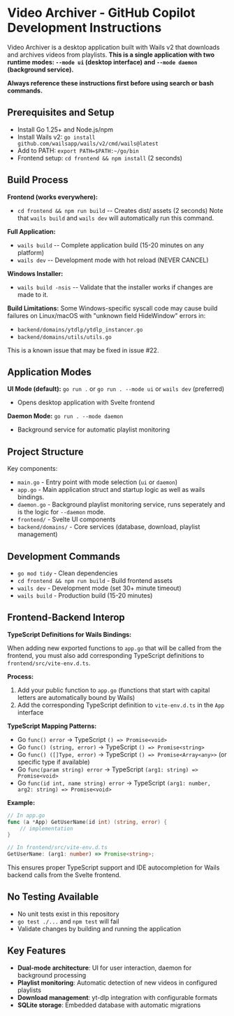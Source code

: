 # Video Archiver - GitHub Copilot Development Instructions

Video Archiver is a desktop application built with Wails v2 that downloads and archives videos from playlists. **This is a single application with two runtime modes: `--mode ui` (desktop interface) and `--mode daemon` (background service).**

**Always reference these instructions first before using search or bash commands.**

## Prerequisites and Setup

- Install Go 1.25+ and Node.js/npm
- Install Wails v2: `go install github.com/wailsapp/wails/v2/cmd/wails@latest`
- Add to PATH: `export PATH=$PATH:~/go/bin`
- Frontend setup: `cd frontend && npm install` (2 seconds)

## Build Process

**Frontend (works everywhere):**

- `cd frontend && npm run build` -- Creates dist/ assets (2 seconds)
  Note that `wails build` and `wails dev` will automatically run this command.

**Full Application:**

- `wails build` -- Complete application build (15-20 minutes on any platform)
- `wails dev` -- Development mode with hot reload (NEVER CANCEL)

**Windows Installer:**

- `wails build -nsis` -- Validate that the installer works if changes are made to it.

**Build Limitations:**
Some Windows-specific syscall code may cause build failures on Linux/macOS with "unknown field HideWindow" errors in:

- `backend/domains/ytdlp/ytdlp_instancer.go`
- `backend/domains/utils/utils.go`

This is a known issue that may be fixed in issue #22.

## Application Modes

**UI Mode (default):** `go run .` or `go run . --mode ui` or `wails dev` (preferred)

- Opens desktop application with Svelte frontend

**Daemon Mode:** `go run . --mode daemon`

- Background service for automatic playlist monitoring

## Project Structure

Key components:

- `main.go` - Entry point with mode selection (`ui` or `daemon`)
- `app.go` - Main application struct and startup logic as well as wails bindings.
- `daemon.go` - Background playlist monitoring service, runs seperately and is the logic for `--daemon` mode.
- `frontend/` - Svelte UI components
- `backend/domains/` - Core services (database, download, playlist management)

## Development Commands

- `go mod tidy` - Clean dependencies
- `cd frontend && npm run build` - Build frontend assets
- `wails dev` - Development mode (set 30+ minute timeout)
- `wails build` - Production build (15-20 minutes)

## Frontend-Backend Interop

**TypeScript Definitions for Wails Bindings:**

When adding new exported functions to `app.go` that will be called from the frontend, you must also add corresponding TypeScript definitions to `frontend/src/vite-env.d.ts`.

**Process:**
1. Add your public function to `app.go` (functions that start with capital letters are automatically bound by Wails)
2. Add the corresponding TypeScript definition to `vite-env.d.ts` in the `App` interface

**TypeScript Mapping Patterns:**
- Go `func() error` → TypeScript `() => Promise<void>`
- Go `func() (string, error)` → TypeScript `() => Promise<string>`
- Go `func() ([]Type, error)` → TypeScript `() => Promise<Array<any>>` (or specific type if available)
- Go `func(param string) error` → TypeScript `(arg1: string) => Promise<void>`
- Go `func(id int, name string) error` → TypeScript `(arg1: number, arg2: string) => Promise<void>`

**Example:**
```go
// In app.go
func (a *App) GetUserName(id int) (string, error) {
    // implementation
}
```

```typescript
// In frontend/src/vite-env.d.ts
GetUserName: (arg1: number) => Promise<string>;
```

This ensures proper TypeScript support and IDE autocompletion for Wails backend calls from the Svelte frontend.

## No Testing Available

- No unit tests exist in this repository
- `go test ./...` and `npm test` will fail
- Validate changes by building and running the application

## Key Features

- **Dual-mode architecture**: UI for user interaction, daemon for background processing
- **Playlist monitoring**: Automatic detection of new videos in configured playlists
- **Download management**: yt-dlp integration with configurable formats
- **SQLite storage**: Embedded database with automatic migrations
